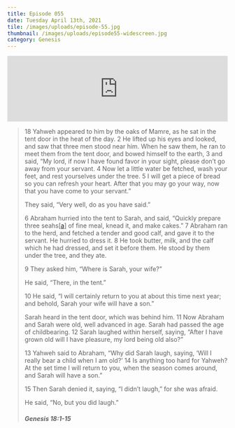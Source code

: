 ```yaml
---
title: Episode 055
date: Tuesday April 13th, 2021
tile: /images/uploads/episode-55.jpg
thumbnail: /images/uploads/episode55-widescreen.jpg
category: Genesis
---
```

<iframe title="0055 - A time for laughter - the son of promise" allowtransparency="true" height="150" width="100%" style="border: none; min-width: min(100%, 430px);" scrolling="no" data-name="pb-iframe-player" src="https://www.podbean.com/player-v2/?i=efrz8-1008943-pb&from=pb6admin&download=1&share=1&download=1&rtl=0&fonts=Arial&skin=1&btn-skin=7"></iframe>

<!--StartFragment-->

> 18 Yahweh appeared to him by the oaks of Mamre, as he sat in the tent door in the heat of the day. 2 He lifted up his eyes and looked, and saw that three men stood near him. When he saw them, he ran to meet them from the tent door, and bowed himself to the earth, 3 and said, “My lord, if now I have found favor in your sight, please don’t go away from your servant. 4 Now let a little water be fetched, wash your feet, and rest yourselves under the tree. 5 I will get a piece of bread so you can refresh your heart. After that you may go your way, now that you have come to your servant.”
>
> They said, “Very well, do as you have said.”
>
> 6 Abraham hurried into the tent to Sarah, and said, “Quickly prepare three seahs[[a](https://www.biblegateway.com/passage/?search=GENESIS+18%3A1-15&version=weB#fen-WEB-431a "See footnote a")] of fine meal, knead it, and make cakes.” 7 Abraham ran to the herd, and fetched a tender and good calf, and gave it to the servant. He hurried to dress it. 8 He took butter, milk, and the calf which he had dressed, and set it before them. He stood by them under the tree, and they ate.
>
> 9 They asked him, “Where is Sarah, your wife?”
>
> He said, “There, in the tent.”
>
> 10 He said, “I will certainly return to you at about this time next year; and behold, Sarah your wife will have a son.”
>
> Sarah heard in the tent door, which was behind him. 11 Now Abraham and Sarah were old, well advanced in age. Sarah had passed the age of childbearing. 12 Sarah laughed within herself, saying, “After I have grown old will I have pleasure, my lord being old also?”
>
> 13 Yahweh said to Abraham, “Why did Sarah laugh, saying, ‘Will I really bear a child when I am old?’ 14 Is anything too hard for Yahweh? At the set time I will return to you, when the season comes around, and Sarah will have a son.”
>
> 15 Then Sarah denied it, saying, “I didn’t laugh,” for she was afraid.
>
> He said, “No, but you did laugh.”
>
> ##### Genesis 18:1-15

<!--EndFragment-->